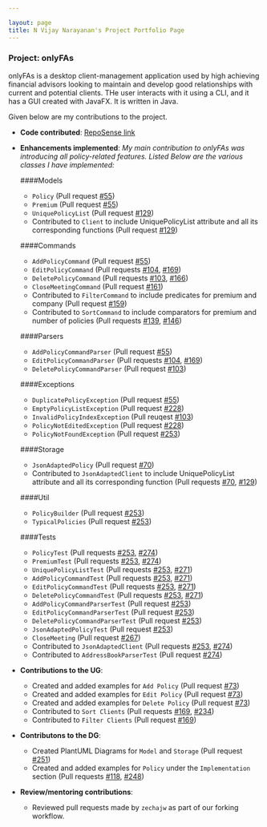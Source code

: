 ```yaml
---

layout: page
title: N Vijay Narayanan's Project Portfolio Page
---
```


### Project: onlyFAs

onlyFAs is a desktop client-management application used by high achieving financial advisors looking to maintain and develop good relationships with current and potential clients. THe user interacts with it using a CLI, and it has a GUI created with JavaFX. It is written in Java.

Given below are my contributions to the project.

- **Code contributed**: [RepoSense link](https://nus-cs2103-ay2122s2.github.io/tp-dashboard/?search=myc37&breakdown=true)

- **Enhancements implemented**:
  *My main contribution to onlyFAs was introducing all policy-related features. Listed Below are the various classes 
  I have implemented:*
  
  ####Models
  - `Policy` (Pull request [#55](https://github.com/AY2122S2-CS2103T-W13-4/tp/pull/55))
  - `Premium` (Pull request [#55](https://github.com/AY2122S2-CS2103T-W13-4/tp/pull/55))
  - `UniquePolicyList` (Pull request [#129](https://github.com/AY2122S2-CS2103T-W13-4/tp/pull/129))
  - Contributed to `Client` to include UniquePolicyList attribute and all its corresponding functions (Pull request [#129](https://github.com/AY2122S2-CS2103T-W13-4/tp/pull/129))

  ####Commands
  - `AddPolicyCommand` (Pull request [#55](https://github.com/AY2122S2-CS2103T-W13-4/tp/pull/55))
  - `EditPolicyCommand` (Pull requests [#104](https://github.com/AY2122S2-CS2103T-W13-4/tp/pull/104), [#169](https://github.com/AY2122S2-CS2103T-W13-4/tp/pull/129))
  - `DeletePolicyCommand` (Pull requests [#103](https://github.com/AY2122S2-CS2103T-W13-4/tp/pull/103), [#166](https://github.com/AY2122S2-CS2103T-W13-4/tp/pull/166))
  - `CloseMeetingCommand` (Pull request [#161](https://github.com/AY2122S2-CS2103T-W13-4/tp/pull/161))
  - Contributed to `FilterCommand` to include predicates for premium and company (Pull request [#159](https://github.com/AY2122S2-CS2103T-W13-4/tp/pull/159))
  - Contributed to `SortCommand` to include comparators for premium and number of policies (Pull requests [#139](https://github.com/AY2122S2-CS2103T-W13-4/tp/pull/139), [#146](https://github.com/AY2122S2-CS2103T-W13-4/tp/pull/146))

  ####Parsers
  - `AddPolicyCommandParser` (Pull request [#55](https://github.com/AY2122S2-CS2103T-W13-4/tp/pull/55))
  - `EditPolicyCommandParser` (Pull requests [#104](https://github.com/AY2122S2-CS2103T-W13-4/tp/pull/104), [#169](https://github.com/AY2122S2-CS2103T-W13-4/tp/pull/129))
  - `DeletePolicyCommandParser` (Pull request [#103](https://github.com/AY2122S2-CS2103T-W13-4/tp/pull/103))

  ####Exceptions
  - `DuplicatePolicyException` (Pull request [#55](https://github.com/AY2122S2-CS2103T-W13-4/tp/pull/55))
  - `EmptyPolicyListException` (Pull request [#228](https://github.com/AY2122S2-CS2103T-W13-4/tp/pull/228))
  - `InvalidPolicyIndexException` (Pull reuqest [#103](https://github.com/AY2122S2-CS2103T-W13-4/tp/pull/103))
  - `PolicyNotEditedException` (Pull request [#228](https://github.com/AY2122S2-CS2103T-W13-4/tp/pull/228))
  - `PolicyNotFoundException` (Pull request [#253](https://github.com/AY2122S2-CS2103T-W13-4/tp/pull/253))

  ####Storage
    - `JsonAdaptedPolicy` (Pull request [#70](https://github.com/AY2122S2-CS2103T-W13-4/tp/pull/70))
    - Contributed to `JsonAdaptedClient` to include UniquePolicyList attribute and all its corresponding function
      (Pull requests [#70](https://github.com/AY2122S2-CS2103T-W13-4/tp/pull/70), [#129](https://github.com/AY2122S2-CS2103T-W13-4/tp/pull/129))
 
  ####Util
    - `PolicyBuilder` (Pull request [#253](https://github.com/AY2122S2-CS2103T-W13-4/tp/pull/253))
    - `TypicalPolicies` (Pull request [#253](https://github.com/AY2122S2-CS2103T-W13-4/tp/pull/253))

  ####Tests
  - `PolicyTest` (Pull requests [#253](https://github.com/AY2122S2-CS2103T-W13-4/tp/pull/253), [#274](https://github.com/AY2122S2-CS2103T-W13-4/tp/pull/274))
  - `PremiumTest` (Pull requests [#253](https://github.com/AY2122S2-CS2103T-W13-4/tp/pull/253), [#274](https://github.com/AY2122S2-CS2103T-W13-4/tp/pull/274))
  - `UniquePolicyListTest` (Pull requests [#253](https://github.com/AY2122S2-CS2103T-W13-4/tp/pull/253), [#271](https://github.com/AY2122S2-CS2103T-W13-4/tp/pull/271))
  - `AddPolicyCommandTest` (Pull requests [#253](https://github.com/AY2122S2-CS2103T-W13-4/tp/pull/253), [#271](https://github.com/AY2122S2-CS2103T-W13-4/tp/pull/271))
  - `EditPolicyCommandTest` (Pull requests [#253](https://github.com/AY2122S2-CS2103T-W13-4/tp/pull/253), [#271](https://github.com/AY2122S2-CS2103T-W13-4/tp/pull/271))
  - `DeletePolicyCommandTest` (Pull requests [#253](https://github.com/AY2122S2-CS2103T-W13-4/tp/pull/253), [#271](https://github.com/AY2122S2-CS2103T-W13-4/tp/pull/271))
  - `AddPolicyCommandParserTest` (Pull request [#253](https://github.com/AY2122S2-CS2103T-W13-4/tp/pull/253))
  - `EditPolicyCommandParserTest` (Pull request [#253](https://github.com/AY2122S2-CS2103T-W13-4/tp/pull/253))
  - `DeletePolicyCommandParserTest` (Pull request [#253](https://github.com/AY2122S2-CS2103T-W13-4/tp/pull/253))
  - `JsonAdaptedPolicyTest` (Pull request [#253](https://github.com/AY2122S2-CS2103T-W13-4/tp/pull/253))
  - `CloseMeeting` (Pull request [#267](https://github.com/AY2122S2-CS2103T-W13-4/tp/pull/267))
  - Contributed to `JsonAdaptedClient` (Pull requests [#253](https://github.com/AY2122S2-CS2103T-W13-4/tp/pull/253), [#274](https://github.com/AY2122S2-CS2103T-W13-4/tp/pull/274))
  - Contributed to `AddressBookParserTest` (Pull request [#274](https://github.com/AY2122S2-CS2103T-W13-4/tp/pull/274))
  
  
- **Contributions to the UG**:

  - Created and added examples for `Add Policy` (Pull request [#73](https://github.com/AY2122S2-CS2103T-W13-4/tp/pull/73))
  - Created and added examples for `Edit Policy` (Pull request [#73](https://github.com/AY2122S2-CS2103T-W13-4/tp/pull/73))
  - Created and added examples for `Delete Policy` (Pull request [#73](https://github.com/AY2122S2-CS2103T-W13-4/tp/pull/73))
  - Contributed to `Sort Clients` (Pull requests [#169](https://github.com/AY2122S2-CS2103T-W13-4/tp/pull/169), [#234](https://github.com/AY2122S2-CS2103T-W13-4/tp/pull/234))
  - Contributed to `Filter Clients` (Pull request [#169](https://github.com/AY2122S2-CS2103T-W13-4/tp/pull/169))


- **Contributons to the DG**:

  - Created PlantUML Diagrams for `Model` and `Storage` (Pull request [#251](https://github.com/AY2122S2-CS2103T-W13-4/tp/pull/251))
  - Created and added examples for `Policy` under the `Implementation` section (Pull requests [#118](https://github.com/AY2122S2-CS2103T-W13-4/tp/pull/118), [#248](https://github.com/AY2122S2-CS2103T-W13-4/tp/pull/248))

  
- **Review/mentoring contributions**:

  - Reviewed pull requests made by `zechajw` as part of our forking workflow.

